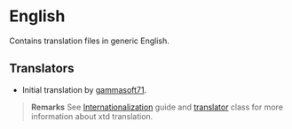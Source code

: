 # English

Contains translation files in generic English.

## Translators

* Initial translation by [gammasoft71](https://gammasoft71.wixsite.com/gammasoft).

> **Remarks**
> See [Internationalization]() guide and [translator](https://gammasoft71.github.io/xtd/reference_guides/latest/classxtd_1_1translator.html) class for more information about xtd translation.
